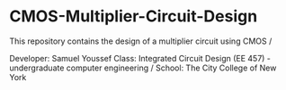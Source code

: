 # CMOS-Multiplier-Circuit-Design

This repository contains the design of a multiplier circuit using CMOS /

Developer: Samuel Youssef
Class: Integrated Circuit Design (EE 457) - undergraduate computer engineering /
School: The City College of New York
